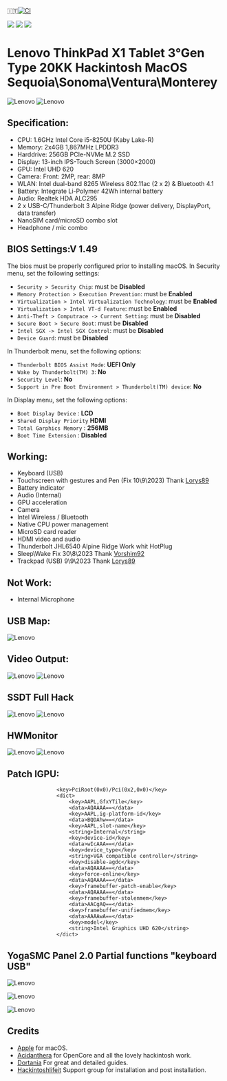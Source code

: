 :it:[![CI](https://github.com/Baio1977/Lenovo-ThinkPad-X1-Tablet-Gen3-Kabylake-r/actions/workflows/main.yml/badge.svg)](https://github.com/Baio1977/Lenovo-ThinkPad-X1-Tablet-Gen3-Kabylake-r/actions/workflows/main.yml)

[![](https://img.shields.io/badge/Gitter%20Ice%20Lake-Chat-informational?style=flat&logo=gitter&logoColor=white&color=ed1965)](https://gitter.im/ICE-LAKE-HACKINTOSH-DEVELOPMENT/community)
[![](https://img.shields.io/badge/EFI-Release-informational?style=flat&logo=apple&logoColor=white&color=9debeb)](https://github.com/Baio1977/EFI-Varie-Hackintosh)
[![](https://img.shields.io/badge/Telegram-HackintoshLifeIT-informational?style=flat&logo=telegram&logoColor=white&color=5fb659)](https://t.me/HackintoshLife_it)

# Lenovo ThinkPad X1 Tablet 3°Gen Type 20KK Hackintosh MacOS Sequoia\Sonoma\Ventura\Monterey

![Lenovo](./Screenshot/1.jpg)
![Lenovo](./Screenshot/2.jpg)
 
## Specification:

- CPU: 1.6GHz Intel Core i5-8250U (Kaby Lake-R)
- Memory: 2x4GB 1,867MHz LPDDR3
- Harddrive: 256GB PCIe-NVMe M.2 SSD
- Display: 13-inch IPS-Touch Screen (3000×2000) 
- GPU: Intel UHD 620
- Camera: Front: 2MP, rear: 8MP
- WLAN: Intel dual-band 8265 Wireless 802.11ac (2 x 2) & Bluetooth 4.1
- Battery: Integrate Li-Polymer 42Wh internal battery
- Audio: Realtek HDA ALC295
- 2 x USB-C/Thunderbolt 3 Alpine Ridge (power delivery, DisplayPort, data transfer)
- NanoSIM card/microSD combo slot
- Headphone / mic combo 

## BIOS Settings:V 1.49

The bios must be properly configured prior to installing macOS.
In Security menu, set the following settings:

-  `Security > Security Chip`: must be **Disabled**
-  `Memory Protection > Execution Prevention`: must be **Enabled**
-  `Virtualization > Intel Virtualization Technology`: must be **Enabled**
-  `Virtualization > Intel VT-d Feature`: must be **Enabled**
-  `Anti-Theft > Computrace -> Current Setting`: must be **Disabled**
-  `Secure Boot > Secure Boot`: must be **Disabled**
-  `Intel SGX -> Intel SGX Control`: must be **Disabled**
-  `Device Guard`: must be **Disabled**

In Thunderbolt menu, set the following options:

-  `Thunderbolt BIOS Assist Mode`: **UEFI Only**
-  `Wake by Thunderbolt(TM) 3`: **No**
-  `Security Level`: **No**
-  `Support in Pre Boot Environment > Thunderbolt(TM) device`: **No**

In Display menu, set the following options:
         
-  `Boot Display Device` : **LCD**
-  `Shared Display Priority` **HDMI**
-  `Total Garphics Memory` : **256MB**
-  `Boot Time Extension` : **Disabled**	   
   
## Working:

 - Keyboard (USB)
 - Touchscreen with gestures and Pen (Fix 10\9\2023) Thank [Lorys89](https://github.com/Lorys89)
 - Battery indicator
 - Audio (Internal)
 - GPU acceleration
 - Camera
 - Intel Wireless / Bluetooth
 - Native CPU power management
 - MicroSD card reader
 - HDMI video and audio 
 - Thunderbolt JHL6540 Alpine Ridge Work whit HotPlug 
 - Sleep\Wake Fix 30\8\2023 Thank [Vorshim92](https://github.com/Vorshim92)
 - Trackpad (USB) 9\9\2023 Thank [Lorys89](https://github.com/Lorys89)
  
## Not Work:

 - Internal Microphone

## USB Map:

![Lenovo](./Screenshot/3.png)

## Video Output:

![Lenovo](./Screenshot/4.png)
![Lenovo](./Screenshot/11.png)

## SSDT Full Hack

![Lenovo](./Screenshot/5.png)
![Lenovo](./Screenshot/6.png)

## HWMonitor

![Lenovo](./Screenshot/12.png)
![Lenovo](./Screenshot/13.png)

## Patch IGPU:

```
                <key>PciRoot(0x0)/Pci(0x2,0x0)</key>
                <dict>
                    <key>AAPL,GfxYTile</key>
                    <data>AQAAAA==</data>
                    <key>AAPL,ig-platform-id</key>
                    <data>BQDAhw==</data>
                    <key>AAPL,slot-name</key>
                    <string>Internal</string>
                    <key>device-id</key>
                    <data>wIcAAA==</data>
                    <key>device_type</key>
                    <string>VGA compatible controller</string>
                    <key>disable-agdc</key>
                    <data>AQAAAA==</data>
                    <key>force-online</key>
                    <data>AQAAAA==</data>
                    <key>framebuffer-patch-enable</key>
                    <data>AQAAAA==</data>
                    <key>framebuffer-stolenmem</key>
                    <data>AACgAQ==</data>
                    <key>framebuffer-unifiedmem</key>
                    <data>AAAAwA==</data>
                    <key>model</key>
                    <string>Intel Graphics UHD 620</string>
                </dict>
```

## YogaSMC Panel 2.0 Partial functions "keyboard USB"

![Lenovo](./Screenshot/7.png)

![Lenovo](./Screenshot/8.png)

![Lenovo](./Screenshot/9.png) 

## Credits

- [Apple](https://apple.com) for macOS.
- [Acidanthera](https://github.com/acidanthera) for OpenCore and all the lovely hackintosh work.
- [Dortania](https://dortania.github.io/OpenCore-Install-Guide/config-laptop.plist/icelake.html) For great and detailed guides.
- [Hackintoshlifeit](https://github.com/Hackintoshlifeit) Support group for installation and post installation.
